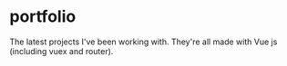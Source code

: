# portfolio
The latest projects I've been working with. They're all made with Vue js (including vuex and router).
